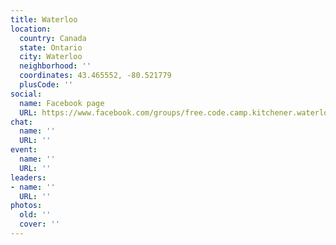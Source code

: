 ```yaml
---
title: Waterloo
location:
  country: Canada
  state: Ontario
  city: Waterloo
  neighborhood: ''
  coordinates: 43.465552, -80.521779
  plusCode: ''
social:
  name: Facebook page
  URL: https://www.facebook.com/groups/free.code.camp.kitchener.waterloo.on
chat:
  name: ''
  URL: ''
event:
  name: ''
  URL: ''
leaders:
- name: ''
  URL: ''
photos:
  old: ''
  cover: ''
---
```

